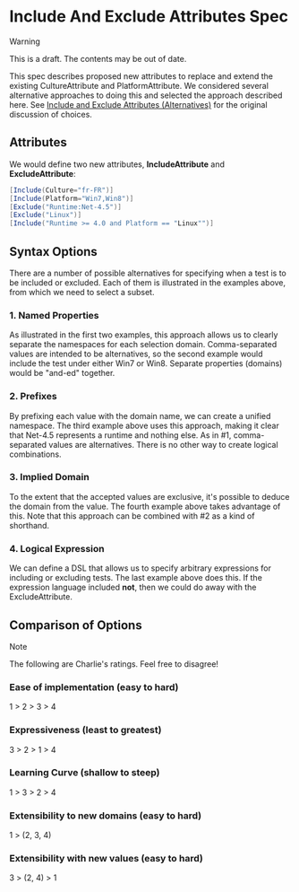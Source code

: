 # Include And Exclude Attributes Spec

> [!WARNING]
> This is a draft. The contents may be out of date.

This spec describes proposed new attributes to replace and extend the existing CultureAttribute and PlatformAttribute.
We considered several alternative approaches to doing this and selected the approach described here. See [Include and
Exclude Attributes (Alternatives)](xref:includeexcludeattributesalternatives) for the original discussion of choices.

## Attributes

We would define two new attributes, **IncludeAttribute** and **ExcludeAttribute**:

```csharp
[Include(Culture="fr-FR")]
[Include(Platform="Win7,Win8")]
[Exclude("Runtime:Net-4.5")]
[Exclude("Linux")]
[Include("Runtime >= 4.0 and Platform == "Linux"")]
```

## Syntax Options

There are a number of possible alternatives for specifying when a test is to be included or excluded. Each of them is
illustrated in the examples above, from which we need to select a subset.

### 1. Named Properties

As illustrated in the first two examples, this approach allows us to clearly separate the namespaces for each selection
domain. Comma-separated values are intended to be alternatives, so the second example would include the test under
either Win7 or Win8. Separate properties (domains) would be "and-ed" together.

### 2. Prefixes

By prefixing each value with the domain name, we can create a unified namespace. The third example above uses this
approach, making it clear that Net-4.5 represents a runtime and nothing else. As in #1, comma-separated values are
alternatives. There is no other way to create logical combinations.

### 3. Implied Domain

To the extent that the accepted values are exclusive, it's possible to deduce the domain from the value. The fourth
example above takes advantage of this. Note that this approach can be combined with #2 as a kind of shorthand.

### 4. Logical Expression

We can define a DSL that allows us to specify arbitrary expressions for including or excluding tests. The last example
above does this. If the expression language included **not**, then we could do away with the ExcludeAttribute.

## Comparison of Options

> [!NOTE]
> The following are Charlie's ratings. Feel free to disagree!

### Ease of implementation (easy to hard)

 1 > 2 > 3 > 4

### Expressiveness (least to greatest)

3 > 2 > 1 > 4

### Learning Curve (shallow to steep)

1 > 3 > 2 > 4

### Extensibility to new domains (easy to hard)

1 > (2, 3, 4)

### Extensibility with new values (easy to hard)

3 > (2, 4) > 1
